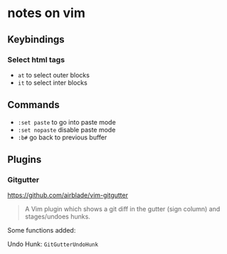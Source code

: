 notes on vim
============

## Keybindings

### Select html tags

* `at` to select outer blocks
* `it` to select inter blocks

## Commands

* `:set paste` to go into paste mode
* `:set nopaste` disable paste mode
* `:b#` go back to previous buffer

## Plugins

### Gitgutter

https://github.com/airblade/vim-gitgutter

> A Vim plugin which shows a git diff in the gutter (sign column) and
> stages/undoes hunks.

Some functions added:

Undo Hunk: `GitGutterUndoHunk`


